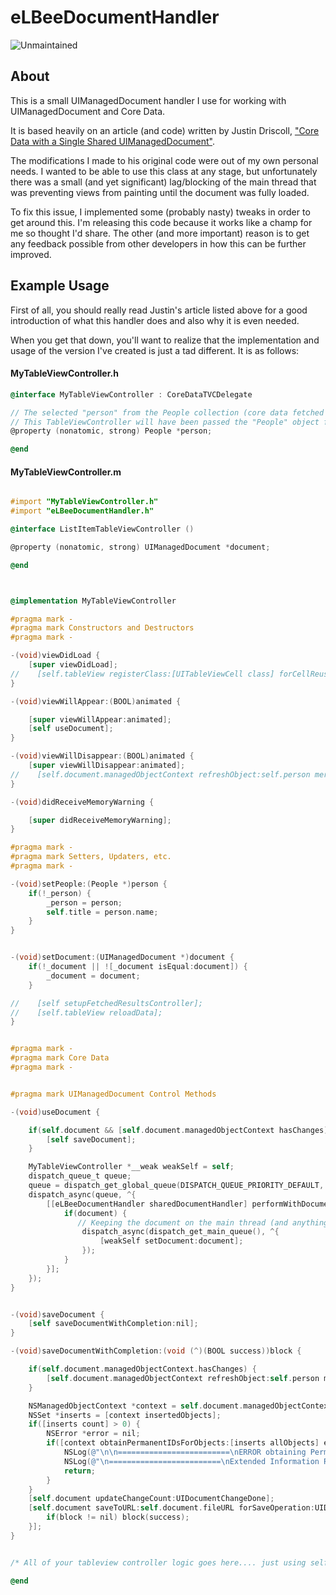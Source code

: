 eLBeeDocumentHandler
====================

![Unmaintained](https://img.shields.io/badge/%E2%9A%A0-unmaintained-red.svg?style=flat)

## About
This is a small UIManagedDocument handler I use for working with UIManagedDocument and Core Data.  

It is based heavily on an article (and code) written by Justin Driscoll, ["Core Data with a Single Shared UIManagedDocument"](http://www.adevelopingstory.com/blog/2012/03/core-data-with-a-single-shared-uimanageddocument.html).

The modifications I made to his original code were out of my own personal needs.  I wanted to be able to use this class at any stage, but unfortunately there was a small (and yet significant) lag/blocking of the main thread that was preventing views from painting until the document was fully loaded.

To fix this issue, I implemented some (probably nasty) tweaks in order to get around this.  I'm releasing this code because it works like a champ for me so thought I'd share.  The other (and more important) reason is to get any feedback possible from other developers in how this can be further improved.

## Example Usage

First of all, you should really read Justin's article listed above for a good introduction of what this handler does and also why it is even needed.

When you get that down, you'll want to realize that the implementation and usage of the version I've created is just a tad different.  It is as follows:


#### MyTableViewController.h
```objective-c
@interface MyTableViewController : CoreDataTVCDelegate

// The selected "person" from the People collection (core data fetched object).
// This TableViewController will have been passed the "People" object from a different controller (at least in this instance it was)
@property (nonatomic, strong) People *person;

@end

```


#### MyTableViewController.m
```objective-c

#import "MyTableViewController.h"
#import "eLBeeDocumentHandler.h"

@interface ListItemTableViewController ()

@property (nonatomic, strong) UIManagedDocument *document;

@end



@implementation MyTableViewController

#pragma mark -
#pragma mark Constructors and Destructors
#pragma mark -

-(void)viewDidLoad {
    [super viewDidLoad];
//    [self.tableView registerClass:[UITableViewCell class] forCellReuseIdentifier:@"MyCell"];
}

-(void)viewWillAppear:(BOOL)animated {

    [super viewWillAppear:animated];
    [self useDocument];
}

-(void)viewWillDisappear:(BOOL)animated {
    [super viewWillDisappear:animated];
//    [self.document.managedObjectContext refreshObject:self.person mergeChanges:self.document.managedObjectContext.hasChanges];
}

-(void)didReceiveMemoryWarning {

    [super didReceiveMemoryWarning];
}

#pragma mark -
#pragma mark Setters, Updaters, etc.
#pragma mark -

-(void)setPeople:(People *)person {
    if(!_person) {
        _person = person;
        self.title = person.name;
    }
}


-(void)setDocument:(UIManagedDocument *)document {
    if(!_document || ![_document isEqual:document]) {
        _document = document;
    }

//    [self setupFetchedResultsController];
//    [self.tableView reloadData];
}


#pragma mark -
#pragma mark Core Data
#pragma mark -


#pragma mark UIManagedDocument Control Methods

-(void)useDocument {

    if(self.document && [self.document.managedObjectContext hasChanges]) {
        [self saveDocument];
    }

    MyTableViewController *__weak weakSelf = self;
    dispatch_queue_t queue;
    queue = dispatch_get_global_queue(DISPATCH_QUEUE_PRIORITY_DEFAULT, 0);
    dispatch_async(queue, ^{
        [[eLBeeDocumentHandler sharedDocumentHandler] performWithDocument:^(UIManagedDocument *document) {
            if(document) {
               // Keeping the document on the main thread (and anything that maybe on the main thread the setter may interact with - like a tableview ..)
                dispatch_async(dispatch_get_main_queue(), ^{
                    [weakSelf setDocument:document];
                });
            }
        }];
    });
}


-(void)saveDocument {
    [self saveDocumentWithCompletion:nil];
}

-(void)saveDocumentWithCompletion:(void (^)(BOOL success))block {

    if(self.document.managedObjectContext.hasChanges) {
        [self.document.managedObjectContext refreshObject:self.person mergeChanges:YES];
    }

    NSManagedObjectContext *context = self.document.managedObjectContext;
    NSSet *inserts = [context insertedObjects];
    if([inserts count] > 0) {
        NSError *error = nil;
        if([context obtainPermanentIDsForObjects:[inserts allObjects] error:&error] == NO && error) {
            NSLog(@"\n\n=========================\nERROR obtaining PermanentIds! %@  >>>> Desc: %@  >>> REASON: %@", error, error.localizedDescription, error.localizedFailureReason);
            NSLog(@"\n=========================\nExtended Information Regarding PermanentIds: [%@ %@] %@ (%@)\n\n", NSStringFromClass([self class]), NSStringFromSelector(_cmd), [error localizedDescription], [error localizedFailureReason]);
            return;
        }
    }
    [self.document updateChangeCount:UIDocumentChangeDone];
    [self.document saveToURL:self.document.fileURL forSaveOperation:UIDocumentSaveForOverwriting completionHandler:^(BOOL success) {
        if(block != nil) block(success);
    }];
}


/* All of your tableview controller logic goes here.... just using self.document or self.person as needed... */

@end

```
